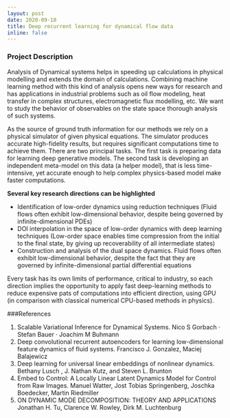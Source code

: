 ```yaml
---
layout: post
date: 2020-09-10
title: Deep recurrent learning for dynamical flow data
inline: false
---
```


### Project Description
Analysis of Dynamical systems helps in speeding up calculations in physical modelling and extends the domain of calculations. Combining machine learning method with this kind of analysis opens new ways for research and has applications in industrial problems such as oil flow modeling, heat transfer in complex structures, electromagnetic flux modelling, etc. We want to study the behavior of observables on the state space thorough analysis of such systems.

As the source of ground truth information for our methods we rely on a physical simulator of given physical equations. The simulator produces accurate high-fidelity results, but requires significant computations time to achieve them. There are two principal tasks. The first task is preparing data for learning deep generative models. The second task is developing an independent meta-model on this data (a helper model), that is less time-intensive, yet accurate enough to help complex physics-based model make faster computations.

**Several key research directions can be highlighted**
- Identification of low-order dynamics using reduction techniques (Fluid flows often exhibit low-dimensional behavior, despite being governed by infinite-dimensional PDEs)
- DOI interpolation in the space of low-order dynamics with deep learning techniques (Low-order space enables time compression from the initial to the final state, by giving up recoverability of all intermediate states)
- Construction and analysis of the dual space dynamics. Fluid flows often exhibit low-dimensional behavior, despite the fact that they are governed by infinite-dimensional partial differential equations

Every task has its own limits of performance, critical to industry, so each direction implies the opportunity to apply fast deep-learning methods to reduce expensive pats of computations into efficient direction, using GPU (in comparison with classical numerical CPU-based methods in physics). 

###References
1. Scalable Variational Inference for Dynamical Systems. Nico S Gorbach · Stefan Bauer · Joachim M Buhmann
2. Deep convolutional recurrent autoencoders for learning low-dimensional feature dynamics of fluid systems. Francisco J. Gonzalez, Maciej Balajewicz
3. Deep learning for universal linear embeddings of nonlinear dynamics. Bethany Lusch , J. Nathan Kutz, and Steven L. Brunton
4. Embed to Control: A Locally Linear Latent Dynamics Model for Control from Raw Images. Manuel Watter, Jost Tobias Springenberg, Joschka Boedecker, Martin Riedmiller
5. ON DYNAMIC MODE DECOMPOSITION: THEORY AND APPLICATIONS Jonathan H. Tu, Clarence W. Rowley, Dirk M. Luchtenburg